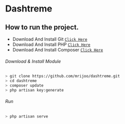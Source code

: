 # Dashtreme

## How to run the project.

* Download And Install Git [`Click Here`](https://git-scm.com/downloads)
* Download And Install PHP [`Click Here`](https://www.php.net/downloads.php)
* Download And Install Composer [`Click Here`](https://getcomposer.org/download/)

###### Download & Install Module
```bash
> git clone https://github.com/mrijoo/dashtreme.git
> cd dashtreme
> composer update
> php artisan key:generate
```
###### Run
```bash
> php artisan serve
```
